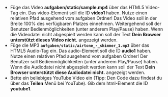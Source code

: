 - Füge das Video **aufgaben/static/sample.mp4** über das HTML5 Video-Tag ein. Das video-Element soll die ID **video1** haben. Nutze einen relativen Pfad ausgehend vom aufgaben Ordner! Das Video soll in der Breite 100% des verfügbaren Platzes einnehmen. Weitergehend soll der Benutzer Bedienmöglichkeiten (unter anderem Play/Pause) haben. Wenn die Videodatei nicht abgespielt werden kann soll der Text **Dein Browser unterstützt dieses Video nicht.** angezeigt werden.
- Füge die MP3 **`aufgaben/static/airtone_-_shimmer_1.mp3`** über das HTML5 Audio-Tag ein.  Das audio-Element soll die ID **audio1** haben. Nutze einen relativen Pfad ausgehend vom aufgaben Ordner! Der Benutzer soll Bedienmöglichkeiten (unter anderem Play/Pause) haben. Wenn die Audiodatei nicht abgespielt werden kann soll der Text **Dein Browser unterstützt diese Audiodatei nicht.** angezeigt werden.
- Bette ein beliebiges YouTube Video ein (Tipp: Den Code dazu findest du über das **Teilen** Menü bei YouTube). Gib dem html-Element die ID **youtube1**.